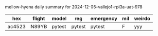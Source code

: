 mellow-hyena daily summary for 2024-12-05-vallejo1-rpi3a-uat-978

|hex|flight|model|reg|emergency|mil|weirdo|
|--|--|--|--|--|--|--|
|ac4523|N89YB|pytest|pytest|pytest|F|yyy|
